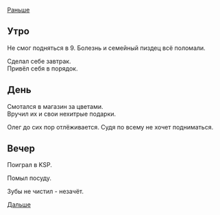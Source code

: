 [Раньше](2020.03.07.md)  
## Утро
Не смог подняться в 9. Болезнь и семейный пиздец всё поломали.

Сделал себе завтрак.  
Привёл себя в порядок.
## День
Смотался в магазин за цветами.  
Вручил их и свои нехитрые подарки.

Олег до сих пор отлёживается. Судя по всему не хочет подниматься.
## Вечер
Поиграл в KSP.

Помыл посуду.

Зубы не чистил - незачёт.

[Дальше](2020.03.09.md)